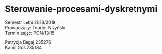 # Sterowanie-procesami-dyskretnymi
 Semestr Letni 2018/2019 \
 Prowadzący: Teodor Niżyński  
 Termin zajęć: PON/13:15 

 Patrycja Bugaj 235276 \
 Kamil Goś 235184 
